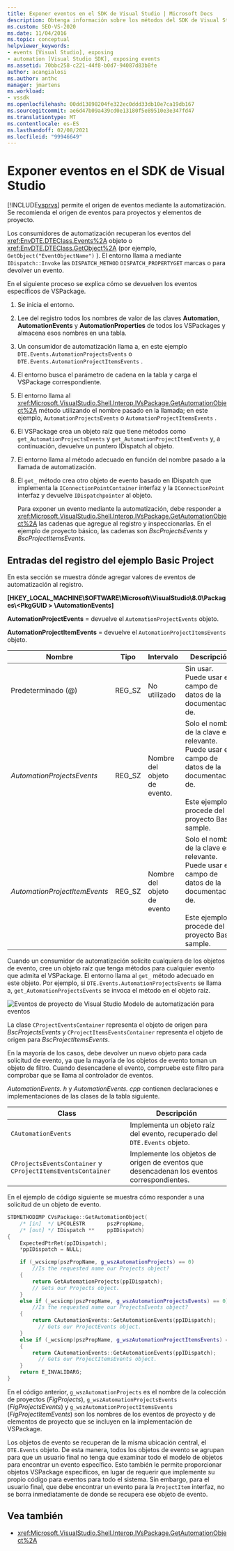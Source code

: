 ```yaml
---
title: Exponer eventos en el SDK de Visual Studio | Microsoft Docs
description: Obtenga información sobre los métodos del SDK de Visual Studio y las entradas del registro que exponen eventos para proyectos y elementos de proyecto.
ms.custom: SEO-VS-2020
ms.date: 11/04/2016
ms.topic: conceptual
helpviewer_keywords:
- events [Visual Studio], exposing
- automation [Visual Studio SDK], exposing events
ms.assetid: 70bbc258-c221-44f8-b0d7-94087d83b8fe
author: acangialosi
ms.author: anthc
manager: jmartens
ms.workload:
- vssdk
ms.openlocfilehash: 00dd13898204fe322ec0ddd33db10e7ca19db167
ms.sourcegitcommit: ae6d47b09a439cd0e13180f5e89510e3e347fd47
ms.translationtype: MT
ms.contentlocale: es-ES
ms.lasthandoff: 02/08/2021
ms.locfileid: "99946649"
---
```

# <a name="expose-events-in-the-visual-studio-sdk"></a>Exponer eventos en el SDK de Visual Studio
[!INCLUDE[vsprvs](../../code-quality/includes/vsprvs_md.md)] permite el origen de eventos mediante la automatización. Se recomienda el origen de eventos para proyectos y elementos de proyecto.

 Los consumidores de automatización recuperan los eventos del <xref:EnvDTE.DTEClass.Events%2A> objeto o <xref:EnvDTE.DTEClass.GetObject%2A> (por ejemplo, `GetObject("EventObjectName")` ). El entorno llama a mediante `IDispatch::Invoke` las `DISPATCH_METHOD` `DISPATCH_PROPERTYGET` marcas o para devolver un evento.

 En el siguiente proceso se explica cómo se devuelven los eventos específicos de VSPackage.

1. Se inicia el entorno.

2. Lee del registro todos los nombres de valor de las claves **Automation**, **AutomationEvents** y **AutomationProperties** de todos los VSPackages y almacena esos nombres en una tabla.

3. Un consumidor de automatización llama a, en este ejemplo `DTE.Events.AutomationProjectsEvents` o `DTE.Events.AutomationProjectItemsEvents` .

4. El entorno busca el parámetro de cadena en la tabla y carga el VSPackage correspondiente.

5. El entorno llama al <xref:Microsoft.VisualStudio.Shell.Interop.IVsPackage.GetAutomationObject%2A> método utilizando el nombre pasado en la llamada; en este ejemplo, `AutomationProjectsEvents` o `AutomationProjectItemsEvents` .

6. El VSPackage crea un objeto raíz que tiene métodos como `get_AutomationProjectsEvents` y `get_AutomationProjectItemEvents` y, a continuación, devuelve un puntero IDispatch al objeto.

7. El entorno llama al método adecuado en función del nombre pasado a la llamada de automatización.

8. El `get_` método crea otro objeto de evento basado en IDispatch que implementa la `IConnectionPointContainer` interfaz y la `IConnectionPoint` interfaz y devuelve `IDispatchpointer` al objeto.

   Para exponer un evento mediante la automatización, debe responder a <xref:Microsoft.VisualStudio.Shell.Interop.IVsPackage.GetAutomationObject%2A> las cadenas que agregue al registro y inspeccionarlas. En el ejemplo de proyecto básico, las cadenas son *BscProjectsEvents* y *BscProjectItemsEvents*.

## <a name="registry-entries-from-the-basic-project-sample"></a>Entradas del registro del ejemplo Basic Project
 En esta sección se muestra dónde agregar valores de eventos de automatización al registro.

 **[HKEY_LOCAL_MACHINE\SOFTWARE\Microsoft\VisualStudio\8.0\Packages\\<PkgGUID \> \AutomationEvents]**

 **AutomationProjectEvents** = devuelve el `AutomationProjectEvents` objeto.

 **AutomationProjectItemEvents** = devuelve el `AutomationProjectItemsEvents` objeto.

|Nombre|Tipo|Intervalo|Descripción|
|----------|----------|-----------|-----------------|
|Predeterminado (@)|REG_SZ|No utilizado|Sin usar. Puede usar el campo de datos de la documentación de.|
|*AutomationProjectsEvents*|REG_SZ|Nombre del objeto de evento.|Solo el nombre de la clave es relevante. Puede usar el campo de datos de la documentación de.<br /><br /> Este ejemplo procede del proyecto Basic sample.|
|*AutomationProjectItemEvents*|REG_SZ|Nombre del objeto de evento|Solo el nombre de la clave es relevante. Puede usar el campo de datos de la documentación de.<br /><br /> Este ejemplo procede del proyecto Basic sample.|

 Cuando un consumidor de automatización solicite cualquiera de los objetos de evento, cree un objeto raíz que tenga métodos para cualquier evento que admita el VSPackage. El entorno llama al `get_` método adecuado en este objeto. Por ejemplo, si `DTE.Events.AutomationProjectsEvents` se llama a, `get_AutomationProjectsEvents` se invoca el método en el objeto raíz.

 ![Eventos de proyecto de Visual Studio](../../extensibility/internals/media/projectevents.gif "ProjectEvents") Modelo de automatización para eventos

 La clase `CProjectEventsContainer` representa el objeto de origen para *BscProjectsEvents* y `CProjectItemsEventsContainer` representa el objeto de origen para *BscProjectItemsEvents*.

 En la mayoría de los casos, debe devolver un nuevo objeto para cada solicitud de evento, ya que la mayoría de los objetos de evento toman un objeto de filtro. Cuando desencadene el evento, compruebe este filtro para comprobar que se llama al controlador de eventos.

 *AutomationEvents. h* y *AutomationEvents. cpp* contienen declaraciones e implementaciones de las clases de la tabla siguiente.

|Class|Descripción|
|-----------|-----------------|
|`CAutomationEvents`|Implementa un objeto raíz del evento, recuperado del `DTE.Events` objeto.|
|`CProjectsEventsContainer` y `CProjectItemsEventsContainer`|Implemente los objetos de origen de eventos que desencadenan los eventos correspondientes.|

 En el ejemplo de código siguiente se muestra cómo responder a una solicitud de un objeto de evento.

```cpp
STDMETHODIMP CVsPackage::GetAutomationObject(
    /* [in]  */ LPCOLESTR       pszPropName,
    /* [out] */ IDispatch **    ppIDispatch)
{
    ExpectedPtrRet(ppIDispatch);
    *ppIDispatch = NULL;

    if (_wcsicmp(pszPropName, g_wszAutomationProjects) == 0)
        //Is the requested name our Projects object?
    {
        return GetAutomationProjects(ppIDispatch);
        // Gets our Projects object.
    }
    else if (_wcsicmp(pszPropName, g_wszAutomationProjectsEvents) == 0)
        //Is the requested name our ProjectsEvents object?
    {
        return CAutomationEvents::GetAutomationEvents(ppIDispatch);
          // Gets our ProjectEvents object.
    }
    else if (_wcsicmp(pszPropName, g_wszAutomationProjectItemsEvents) == 0)  //Is the requested name our ProjectsItemsEvents object?
    {
        return CAutomationEvents::GetAutomationEvents(ppIDispatch);
          // Gets our ProjectItemsEvents object.
    }
    return E_INVALIDARG;
}
```

 En el código anterior, `g_wszAutomationProjects` es el nombre de la colección de proyectos (*FigProjects*), `g_wszAutomationProjectsEvents` (*FigProjectsEvents*) y `g_wszAutomationProjectItemsEvents` (*FigProjectItemEvents*) son los nombres de los eventos de proyecto y de elementos de proyecto que se incluyen en la implementación de VSPackage.

 Los objetos de evento se recuperan de la misma ubicación central, el `DTE.Events` objeto. De esta manera, todos los objetos de evento se agrupan para que un usuario final no tenga que examinar todo el modelo de objetos para encontrar un evento específico. Esto también le permite proporcionar objetos VSPackage específicos, en lugar de requerir que implemente su propio código para eventos para todo el sistema. Sin embargo, para el usuario final, que debe encontrar un evento para la `ProjectItem` interfaz, no se borra inmediatamente de donde se recupera ese objeto de evento.

## <a name="see-also"></a>Vea también
- <xref:Microsoft.VisualStudio.Shell.Interop.IVsPackage.GetAutomationObject%2A>
